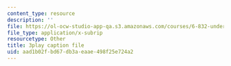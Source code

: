 ```yaml
---
content_type: resource
description: ''
file: https://ol-ocw-studio-app-qa.s3.amazonaws.com/courses/6-832-underactuated-robotics-spring-2009/aad1b02fbd67db3aeaae498f25e724a2_KNRMz9YPCOY.srt
file_type: application/x-subrip
resourcetype: Other
title: 3play caption file
uid: aad1b02f-bd67-db3a-eaae-498f25e724a2
---
```

